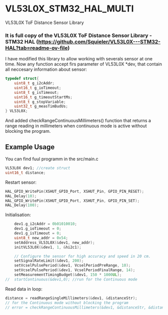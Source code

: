 # VL53L0X_STM32_HAL_MULTI
VL53L0X ToF Distance Sensor Library

### It is full copy of the VL53L0X ToF Distance Sensor Library - STM32 HAL (https://github.com/Squieler/VL53L0X---STM32-HAL?tab=readme-ov-file)

I have modified this library to allow working with severals sensor at one time. Now any function accept firs parameter of VL53L0X *dev, that contain all neccesary information about sensor:

``` C
typedef struct{
	uint8_t g_i2cAddr;
	uint16_t g_ioTimeout;
	uint8_t g_isTimeout;
	uint16_t g_timeoutStartMs;
	uint8_t g_stopVariable;
	uint32_t g_measTimBudUs;
} VL53L0X;
```
And added checkRangeContinuousMillimeters() function that returns a range reading in millimeters when continuous mode is active without blocking the program.

## Example Usage
You can find fuul programm in the src/main.c
``` C
VL53L0X dev1; //create struct
uint16_t distance;
```
Restart sensor:
``` C
HAL_GPIO_WritePin(XSHUT_GPIO_Port, XSHUT_Pin, GPIO_PIN_RESET);
HAL_Delay(10);
HAL_GPIO_WritePin(XSHUT_GPIO_Port, XSHUT_Pin, GPIO_PIN_SET);
HAL_Delay(100);
```
Initialisation:
``` C
  	dev1.g_i2cAddr = 0b01010010;
  	dev1.g_ioTimeout = 0;
  	dev1.g_isTimeout = 0;
	uint8_t new_addr = 0x54;
	setAddress_VL53L0X(&dev1, new_addr);
	initVL53L0X(&dev1, 1, &hi2c1);

	// Configure the sensor for high accuracy and speed in 20 cm.
	setSignalRateLimit(&dev1, 200);
	setVcselPulsePeriod(&dev1, VcselPeriodPreRange, 10);
	setVcselPulsePeriod(&dev1, VcselPeriodFinalRange, 14);
	setMeasurementTimingBudget(&dev1, 150 * 1000UL);
//	startContinuous(&dev1,0); //run for the Continuous mode
```
Read data in loop:
``` C
distance = readRangeSingleMillimeters(&dev1, &distanceStr);
// for the Continuous mode without blocking the program
// error = checkRangeContinuousMillimeters(&dev1, &distanceStr, &distance); 
```
